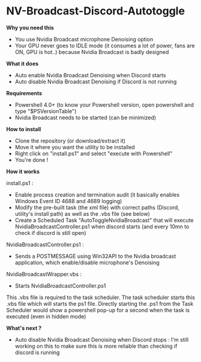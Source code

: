 # NV-Broadcast-Discord-Autotoggle

**Why you need this**
- You use Nvidia Broadcast microphone Denoising option
- Your GPU never goes to IDLE mode (it consumes a lot of power, fans are ON, GPU is hot..) because Nvidia Broadcast is badly designed

**What it does**
- Auto enable Nvidia Broadcast Denoising when Discord starts
- Auto disable Nvidia Broadcast Denoising if Discord is not running

**Requirements**
- Powershell 4.0+ (to know your Powershell version, open powershell and type "$PSVersionTable")
- Nvidia Broadcast needs to be started (can be minimized)

**How to install**
- Clone the repository (or download/extract it)
- Move it where you want the utility to be installed
- Right click on "install.ps1" and select "execute with Powershell"
- You're done !

**How it works**

install.ps1 :
- Enable process creation and termination audit (it basically enables Windows Event ID 4688 and 4689 logging)
- Modify the pre-built task (the xml file) with correct paths (Discord, utility's install path) as well as the .vbs file (see below)
- Create a Scheduled Task "AutoToggleNvidiaBroadcast" that will execute NvidiaBroadcastController.ps1 when discord starts (and every 10mn to check if discord is still open)


NvidiaBroadcastController.ps1 :
- Sends a POSTMESSAGE using Win32API to the Nvidia broadcast application, which enable/disable microphone's Denoising


NvidiaBroadcastWrapper.vbs :
- Starts NvidiaBroadcastController.ps1


This .vbs file is required to the task scheduler. The task scheduler starts this .vbs file which will starts the ps1 file. Directly starting the .ps1 from the Task Scheduler would show a powershell pop-up for a second when the task is executed (even in hidden mode)

**What's next ?**
- Auto disable Nvidia Broadcast Denoising when Discord stops : I'm still working on this to make sure this is more reliable than checking if discord is running

